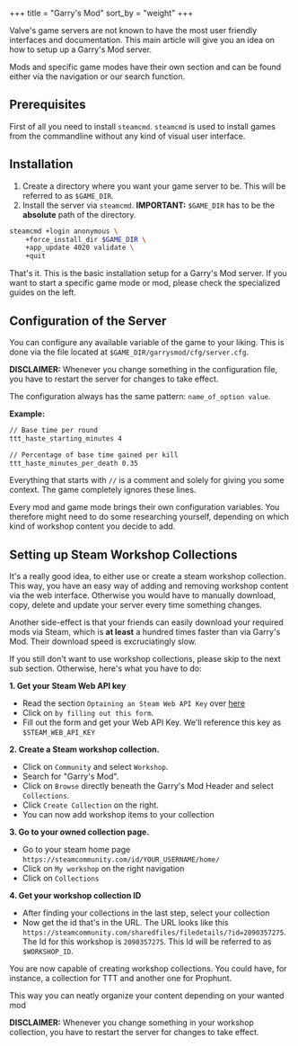 +++
title = "Garry's Mod"
sort_by = "weight"
+++

Valve's game servers are not known to have the most user friendly interfaces and documentation.
This main article will give you an idea on how to setup up a Garry's Mod server.

Mods and specific game modes have their own section and can be found either via the navigation or our search function.

## Prerequisites

First of all you need to install `steamcmd`.
`steamcmd` is used to install games from the commandline without any kind of visual user interface.

## Installation

1. Create a directory where you want your game server to be. This will be referred to as `$GAME_DIR`.
1. Install the server via `steamcmd`.
   **IMPORTANT:** `$GAME_DIR` has to be the **absolute** path of the directory.

```bash
steamcmd +login anonymous \
    +force_install_dir $GAME_DIR \
    +app_update 4020 validate \
    +quit
```

That's it. This is the basic installation setup for a Garry's Mod server.
If you want to start a specific game mode or mod, please check the specialized guides on the left.

## Configuration of the Server

You can configure any available variable of the game to your liking.
This is done via the file located at `$GAME_DIR/garrysmod/cfg/server.cfg`.

**DISCLAIMER:** Whenever you change something in the configuration file, you have to restart the server for changes to take effect.

The configuration always has the same pattern: `name_of_option value`.

**Example:**

```txt
// Base time per round
ttt_haste_starting_minutes 4

// Percentage of base time gained per kill
ttt_haste_minutes_per_death 0.35

```

Everything that starts with `//` is a comment and solely for giving you some context.
The game completely ignores these lines.

Every mod and game mode brings their own configuration variables.
You therefore might need to do some researching yourself, depending on which kind of workshop content you decide to add.

## Setting up Steam Workshop Collections

It's a really good idea, to either use or create a steam workshop collection.
This way, you have an easy way of adding and removing workshop content via the web interface.
Otherwise you would have to manually download, copy, delete and update your server every time something changes.

Another side-effect is that your friends can easily download your required mods via Steam, which is **at least** a hundred times faster than via Garry's Mod.
Their download speed is excruciatingly slow.

If you still don't want to use workshop collections, please skip to the next sub section.
Otherwise, here's what you have to do:

**1. Get your Steam Web API key**

- Read the section `Optaining an Steam Web API Key` over [here](https://steamcommunity.com/dev)
- Click on `by filling out this form`.
- Fill out the form and get your Web API Key. We'll reference this key as `$STEAM_WEB_API_KEY`

**2. Create a Steam workshop collection.**

- Click on `Community` and select `Workshop`.
- Search for "Garry's Mod".
- Click on `Browse` directly beneath the Garry's Mod Header and select `Collections`.
- Click `Create Collection` on the right.
- You can now add workshop items to your collection

**3. Go to your owned collection page.**

- Go to your steam home page `https://steamcommunity.com/id/YOUR_USERNAME/home/`
- Click on `My workshop` on the right navigation
- Click on `Collections`

**4. Get your workshop collection ID**

- After finding your collections in the last step, select your collection
- Now get the id that's in the URL.
  The URL looks like this `https://steamcommunity.com/sharedfiles/filedetails/?id=2090357275`.
  The Id for this workshop is `2090357275`.
  This Id will be referred to as `$WORKSHOP_ID`.

You are now capable of creating workshop collections.
You could have, for instance, a collection for TTT and another one for Prophunt.

This way you can neatly organize your content depending on your wanted mod

**DISCLAIMER:** Whenever you change something in your workshop collection, you have to restart the server for changes to take effect.
